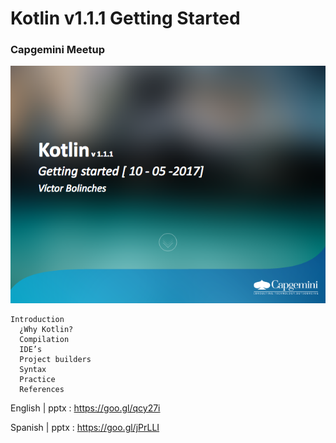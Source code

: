 # Kotlin v1.1.1 Getting Started 
### Capgemini Meetup

![](https://github.com/vicboma1/Kotlin_v1.1.1-Getting-started/blob/master/open_.png)

```
Introduction
  ¿Why Kotlin?
  Compilation
  IDE’s
  Project builders
  Syntax
  Practice
  References
```

English | pptx : https://goo.gl/qcy27i

Spanish | pptx : https://goo.gl/jPrLLI
